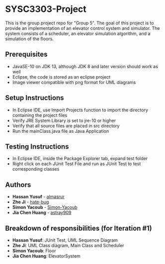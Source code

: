 # SYSC3303-Project

This is the group project repo for "Group 5".
The goal of this project is to provide an implementation of an elevator control system and simulator.
The system consists of a scheduler, an elevator simulation algorithm, and a simulation of the floors.

## Prerequisites

* JavaSE-10 on JDK 13, although JDK 8 and later version should work as well
* Eclipse, the code is stored as an eclipse project
* Image viewer compatible with png format for UML diagrams

## Setup Instructions

* In Eclipse IDE, use Import Projects function to import the directory containing the project files
* Verify JRE System Library is set to jre-10 or higher
* Verify that all source files are placed in src directory
* Run the mainClass.java file as Java Application

## Testing Instructions
* In Eclipse IDE, inside the Package Explorer tab, expand test folder
* Right click on each JUnit Test File and run as JUnit Test to test corresponding classes

## Authors

* **Hassan Yusuf** - [almasrur](https://github.com/almasrur)
* **Zhe Ji** - [hate-bug](https://github.com/hate-bug)
* **Simon Yacoub** - [Simon-Yacoub](https://github.com/Simon-Yacoub)
* **Jia Chen Huang** - [astray909](https://github.com/Astray909)

## Breakdown of responsibilities (for Iteration #1)

* **Hassan Yusuf**: JUnit Test, UML Sequence Diagram
* **Zhe Ji**: UML Class diagram, Main Class and Scheduler
* **Simon Yacoub**: Floor
* **Jia Chen Huang**: ElevatorSystem
